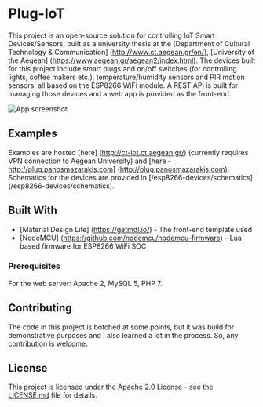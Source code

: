 # Plug-IoT

This project is an open-source solution for controlling IoT Smart Devices/Sensors, built as a university thesis at the [Department of Cultural Technology & Communication] (http://www.ct.aegean.gr/en/), [University of the Aegean] (https://www.aegean.gr/aegean2/index.html). The devices built for this project include smart plugs and on/off switches (for controlling lights, coffee makers etc.), temperature/humidity sensors and PIR motion sensors, all based on the ESP8266 WiFi module. A REST API is built for managing those devices and a web app is provided as the front-end.

![App screenshot](https://panosmazarakis.files.wordpress.com/2016/10/web-scr-2-1.jpg "Web App")


## Examples

Examples are hosted [here] (http://ct-iot.ct.aegean.gr/) (currently requires VPN connection to Aegean University) and [here - http://plug.panosmazarakis.com] (http://plug.panosmazarakis.com). Schematics for the devices are provided in [/esp8266-devices/schematics] (/esp8266-devices/schematics).

## Built With

* [Material Design Lite] (https://getmdl.io/) - The front-end template used
* [NodeMCU] (https://github.com/nodemcu/nodemcu-firmware) - Lua based firmware for ESP8266 WiFi SOC

### Prerequisites

For the web server: Apache 2, MySQL 5, PHP 7.

## Contributing

The code in this project is botched at some points, but it was build for demonstrative purposes and I also learned a lot in the process. So, any contribution is welcome.

## License

This project is licensed under the Apache 2.0 License - see the [LICENSE.md](LICENSE.md) file for details.
